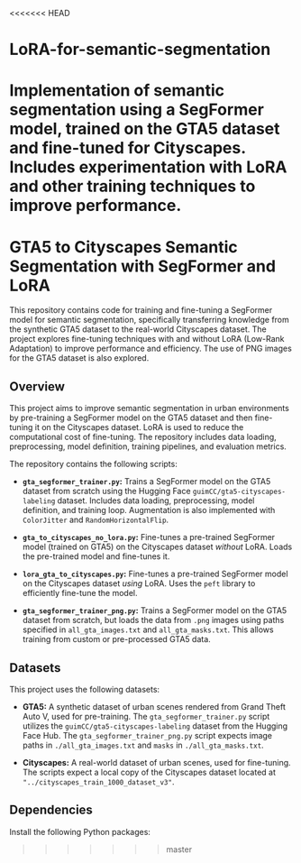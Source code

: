 <<<<<<< HEAD
# LoRA-for-semantic-segmentation
Implementation of semantic segmentation using a SegFormer model, trained on the GTA5 dataset and fine-tuned for Cityscapes. Includes experimentation with LoRA and other training techniques to improve performance.
=======
# GTA5 to Cityscapes Semantic Segmentation with SegFormer and LoRA

This repository contains code for training and fine-tuning a SegFormer model for semantic segmentation, specifically transferring knowledge from the synthetic GTA5 dataset to the real-world Cityscapes dataset.  The project explores fine-tuning techniques with and without LoRA (Low-Rank Adaptation) to improve performance and efficiency. The use of PNG images for the GTA5 dataset is also explored.

## Overview

This project aims to improve semantic segmentation in urban environments by pre-training a SegFormer model on the GTA5 dataset and then fine-tuning it on the Cityscapes dataset. LoRA is used to reduce the computational cost of fine-tuning. The repository includes data loading, preprocessing, model definition, training pipelines, and evaluation metrics.

The repository contains the following scripts:

*   **`gta_segformer_trainer.py`:** Trains a SegFormer model on the GTA5 dataset from scratch using the Hugging Face `guimCC/gta5-cityscapes-labeling` dataset. Includes data loading, preprocessing, model definition, and training loop. Augmentation is also implemented with `ColorJitter` and `RandomHorizontalFlip`.

*   **`gta_to_cityscapes_no_lora.py`:** Fine-tunes a pre-trained SegFormer model (trained on GTA5) on the Cityscapes dataset *without* LoRA. Loads the pre-trained model and fine-tunes it.

*   **`lora_gta_to_cityscapes.py`:** Fine-tunes a pre-trained SegFormer model on the Cityscapes dataset *using* LoRA. Uses the `peft` library to efficiently fine-tune the model.

*   **`gta_segformer_trainer_png.py`:** Trains a SegFormer model on the GTA5 dataset from scratch, but loads the data from `.png` images using paths specified in `all_gta_images.txt` and `all_gta_masks.txt`. This allows training from custom or pre-processed GTA5 data.

## Datasets

This project uses the following datasets:

*   **GTA5:** A synthetic dataset of urban scenes rendered from Grand Theft Auto V, used for pre-training. The `gta_segformer_trainer.py` script utilizes the `guimCC/gta5-cityscapes-labeling` dataset from the Hugging Face Hub.  The `gta_segformer_trainer_png.py` script expects image paths in  `./all_gta_images.txt` and `masks` in `./all_gta_masks.txt`.

*   **Cityscapes:** A real-world dataset of urban scenes, used for fine-tuning. The scripts expect a local copy of the Cityscapes dataset located at `"../cityscapes_train_1000_dataset_v3"`.

## Dependencies

Install the following Python packages:

>>>>>>> master
